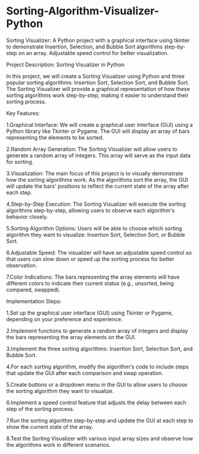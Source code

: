# Sorting-Algorithm-Visualizer-Python

Sorting Visualizer: A Python project with a graphical interface using tkinter to demonstrate Insertion, Selection, and Bubble Sort algorithms step-by-step on an array. Adjustable speed control for better visualization.

Project Description: Sorting Visualizer in Python

In this project, we will create a Sorting Visualizer using Python and three popular sorting algorithms: Insertion Sort, Selection Sort, and Bubble Sort. The Sorting Visualizer will provide a graphical representation of how these sorting algorithms work step-by-step, making it easier to understand their sorting process.

Key Features:

1.Graphical Interface: We will create a graphical user interface (GUI) using a Python library like Tkinter or Pygame. The GUI will display an array of bars representing the elements to be sorted.

2.Random Array Generation: The Sorting Visualizer will allow users to generate a random array of integers. This array will serve as the input data for sorting.

3.Visualization: The main focus of this project is to visually demonstrate how the sorting algorithms work. As the algorithms sort the array, the GUI will update the bars' positions to reflect the current state of the array after each step.

4.Step-by-Step Execution: The Sorting Visualizer will execute the sorting algorithms step-by-step, allowing users to observe each algorithm's behavior closely.

5.Sorting Algorithm Options: Users will be able to choose which sorting algorithm they want to visualize: Insertion Sort, Selection Sort, or Bubble Sort.

6.Adjustable Speed: The visualizer will have an adjustable speed control so that users can slow down or speed up the sorting process for better observation.

7.Color Indications: The bars representing the array elements will have different colors to indicate their current status (e.g., unsorted, being compared, swapped).

Implementation Steps:

1.Set up the graphical user interface (GUI) using Tkinter or Pygame, depending on your preference and experience.

2.Implement functions to generate a random array of integers and display the bars representing the array elements on the GUI.

3.Implement the three sorting algorithms: Insertion Sort, Selection Sort, and Bubble Sort.

4.For each sorting algorithm, modify the algorithm's code to include steps that update the GUI after each comparison and swap operation.

5.Create buttons or a dropdown menu in the GUI to allow users to choose the sorting algorithm they want to visualize.

6.Implement a speed control feature that adjusts the delay between each step of the sorting process.

7.Run the sorting algorithm step-by-step and update the GUI at each step to show the current state of the array.

8.Test the Sorting Visualizer with various input array sizes and observe how the algorithms work in different scenarios.

